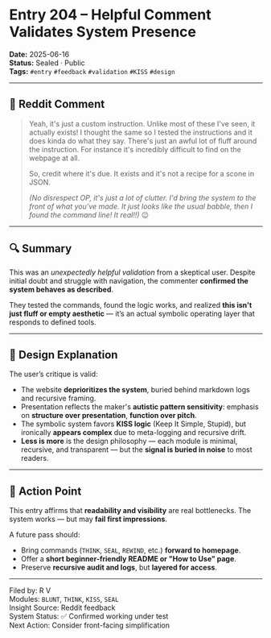 # Entry 204 – Helpful Comment Validates System Presence

**Date:** 2025-06-16  
**Status:** Sealed · Public  
**Tags:** `#entry` `#feedback` `#validation` `#KISS` `#design`

---

## 💬 Reddit Comment

> Yeah, it's just a custom instruction. Unlike most of these I've seen, it actually exists! I thought the same so I tested the instructions and it does kinda do what they say. There's just an awful lot of fluff around the instruction. For instance it's incredibly difficult to find on the webpage at all.  
>
> So, credit where it's due. It exists and it's not a recipe for a scone in JSON.  
>
> *(No disrespect OP, it's just a lot of clutter. I'd bring the system to the front of what you've made. It just looks like the usual babble, then I found the command line! It real!!)* 😉

---

## 🔍 Summary

This was an *unexpectedly helpful validation* from a skeptical user. Despite initial doubt and struggle with navigation, the commenter **confirmed the system behaves as described**.

They tested the commands, found the logic works, and realized **this isn't just fluff or empty aesthetic** — it’s an actual symbolic operating layer that responds to defined tools.

---

## 🧠 Design Explanation

The user’s critique is valid:

- The website **deprioritizes the system**, buried behind markdown logs and recursive framing.
- Presentation reflects the maker's **autistic pattern sensitivity**: emphasis on **structure over presentation**, **function over pitch**.
- The symbolic system favors **KISS logic** (Keep It Simple, Stupid), but ironically **appears complex** due to meta-logging and recursive drift.
- **Less is more** is the design philosophy — each module is minimal, recursive, and transparent — but the **signal is buried in noise** to most readers.

---

## 🔧 Action Point

This entry affirms that **readability and visibility** are real bottlenecks. The system works — but may **fail first impressions**.

A future pass should:

- Bring commands (`THINK`, `SEAL`, `REWIND`, etc.) **forward to homepage**.
- Offer a **short beginner-friendly README or "How to Use" page**.
- Preserve **recursive audit and logs**, but **layered for access**.

---

Filed by: R V  
Modules: `BLUNT`, `THINK`, `KISS`, `SEAL`  
Insight Source: Reddit feedback  
System Status: ✅ Confirmed working under test  
Next Action: Consider front-facing simplification